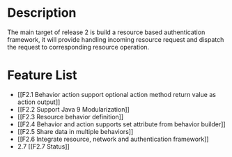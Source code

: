 # Description

The main target of release 2 is build a resource based authentication framework, it will provide handling incoming resource request and dispatch the request to corresponding resource operation.

# Feature List

* [[F2.1 Behavior action support optional action method return value as action output]]
* [[F2.2 Support Java 9 Modularization]]
* [[F2.3 Resource behavior definition]]
* [[F2.4 Behavior and action supports set attribute from behavior builder]]
* [[F2.5 Share data in multiple behaviors]]
* [[F2.6 Integrate resource, network and authentication framework]]
* 2.7 [[F2.7 Status]]
